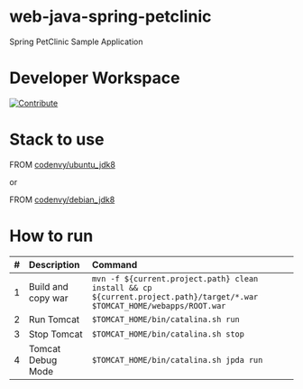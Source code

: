 # web-java-spring-petclinic

Spring PetClinic Sample Application

# Developer Workspace
[![Contribute](http://beta.codenvy.com/factory/resources/codenvy-contribute.svg)](http://beta.codenvy.com/f?id=r6p0l1sfnwm99k94)

# Stack to use

FROM [codenvy/ubuntu_jdk8](https://hub.docker.com/r/codenvy/ubuntu_jdk8/)

or


FROM [codenvy/debian_jdk8](https://hub.docker.com/r/codenvy/debian_jdk8/)

# How to run 

| #       | Description           | Command  |
| :------------- |:-------------| :-----|
| 1      | Build and copy war | `mvn -f ${current.project.path} clean install && cp ${current.project.path}/target/*.war $TOMCAT_HOME/webapps/ROOT.war` |
| 2      | Run Tomcat      |   `$TOMCAT_HOME/bin/catalina.sh run` |
| 3 | Stop Tomcat      |    `$TOMCAT_HOME/bin/catalina.sh stop` |
| 4 | Tomcat Debug Mode      |    `$TOMCAT_HOME/bin/catalina.sh jpda run` |

 
 
